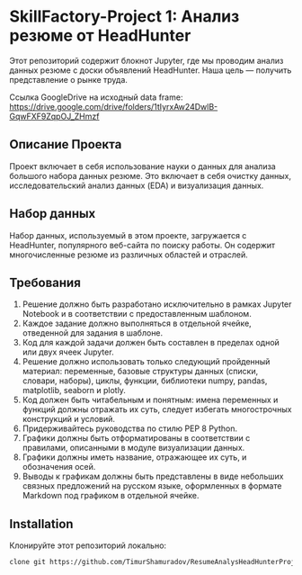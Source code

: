 # SkillFactory-Project 1: Анализ резюме от HeadHunter

Этот репозиторий содержит блокнот Jupyter, где мы проводим анализ данных резюме с доски объявлений HeadHunter. Наша цель — получить представление о рынке труда.

Ссылка GoogleDrive на исходный data frame:
https://drive.google.com/drive/folders/1tIyrxAw24DwlB-GqwFXF9ZqpOJ_ZHmzf

## Описание Проекта

Проект включает в себя использование науки о данных для анализа большого набора данных резюме. Это включает в себя очистку данных, исследовательский анализ данных (EDA) и визуализация данных.

## Набор данных

Набор данных, используемый в этом проекте, загружается с HeadHunter, популярного веб-сайта по поиску работы. Он содержит многочисленные резюме из различных областей и отраслей.

## Требования

1. Решение должно быть разработано исключительно в рамках Jupyter Notebook и в соответствии с предоставленным шаблоном.
2. Каждое задание должно выполняться в отдельной ячейке, отведенной для задания в шаблоне.
3. Код для каждой задачи должен быть составлен в пределах одной или двух ячеек Jupyter.
4. Решение должно использовать только следующий пройденный материал: переменные, базовые структуры данных (списки, словари, наборы), циклы, функции, библиотеки numpy, pandas, matplotlib, seaborn и plotly.
5. Код должен быть читабельным и понятным: имена переменных и функций должны отражать их суть, следует избегать многострочных конструкций и условий.
6. Придерживайтесь руководства по стилю PEP 8 Python.
7. Графики должны быть отформатированы в соответствии с правилами, описанными в модуле визуализации данных.
8. Графики должны иметь название, отражающее их суть, и обозначения осей.
9. Выводы к графикам должны быть представлены в виде небольших связных предложений на русском языке, оформленных в формате Markdown под графиком в отдельной ячейке.

## Installation

Клонируйте этот репозиторий локально:

``` bash
clone git https://github.com/TimurShamuradov/ResumeAnalysHeadHunterProject.git
